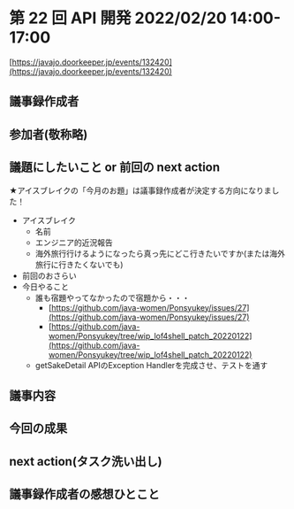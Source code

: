 # 第 22 回 API 開発 2022/02/20 14:00-17:00

[https://javajo.doorkeeper.jp/events/132420](https://javajo.doorkeeper.jp/events/132420)

## 議事録作成者


## 参加者(敬称略)


## 議題にしたいこと or 前回の next action

★アイスブレイクの「今月のお題」は議事録作成者が決定する方向になりました！

- アイスブレイク
  - 名前
  - エンジニア的近況報告
  - 海外旅行行けるようになったら真っ先にどこ行きたいですか(または海外旅行に行きたくないでも)
- 前回のおさらい
- 今日やること
  - 誰も宿題やってなかったので宿題から・・・
    - [https://github.com/java-women/Ponsyukey/issues/27](https://github.com/java-women/Ponsyukey/issues/27)
    - [https://github.com/java-women/Ponsyukey/tree/wip_lof4shell_patch_20220122](https://github.com/java-women/Ponsyukey/tree/wip_lof4shell_patch_20220122)
  - getSakeDetail APIのException Handlerを完成させ、テストを通す

## 議事内容

## 今回の成果


## next action(タスク洗い出し)



## 議事録作成者の感想ひとこと


